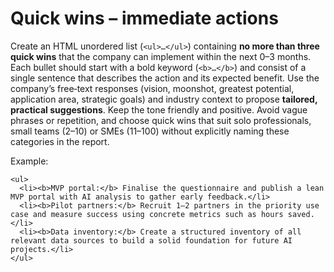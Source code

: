 # Quick wins – immediate actions

Create an HTML unordered list (`<ul>…</ul>`) containing **no more than three quick wins** that the company can implement within the next 0–3 months. Each bullet should start with a bold keyword (`<b>…</b>`) and consist of a single sentence that describes the action and its expected benefit. Use the company’s free‑text responses (vision, moonshot, greatest potential, application area, strategic goals) and industry context to propose **tailored, practical suggestions**. Keep the tone friendly and positive. Avoid vague phrases or repetition, and choose quick wins that suit solo professionals, small teams (2–10) or SMEs (11–100) without explicitly naming these categories in the report.

Example:

```
<ul>
  <li><b>MVP portal:</b> Finalise the questionnaire and publish a lean MVP portal with AI analysis to gather early feedback.</li>
  <li><b>Pilot partners:</b> Recruit 1–2 partners in the priority use case and measure success using concrete metrics such as hours saved.</li>
  <li><b>Data inventory:</b> Create a structured inventory of all relevant data sources to build a solid foundation for future AI projects.</li>
</ul>
```